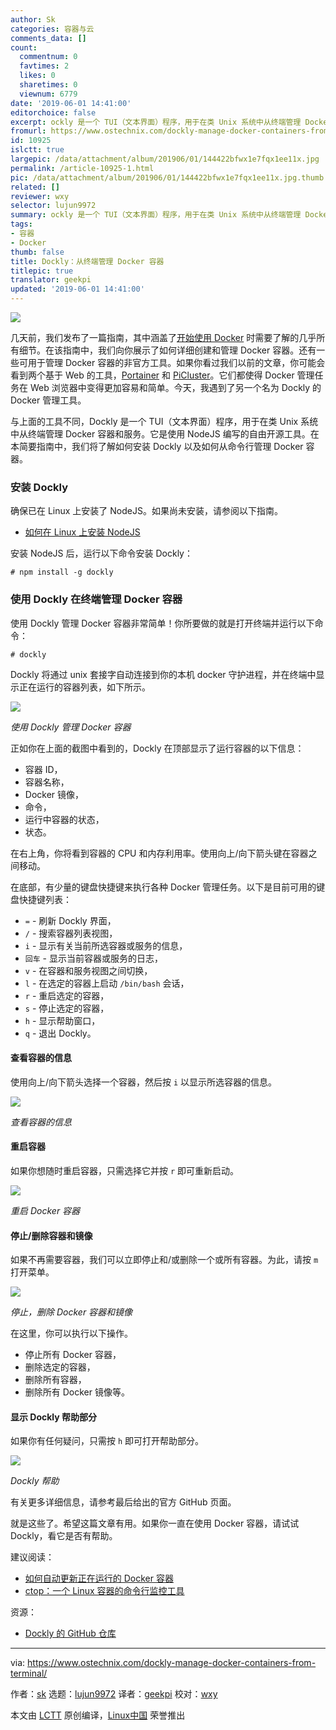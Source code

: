 ```yaml
---
author: Sk
categories: 容器与云
comments_data: []
count:
  commentnum: 0
  favtimes: 2
  likes: 0
  sharetimes: 0
  viewnum: 6779
date: '2019-06-01 14:41:00'
editorchoice: false
excerpt: ockly 是一个 TUI（文本界面）程序，用于在类 Unix 系统中从终端管理 Docker 容器和服务。
fromurl: https://www.ostechnix.com/dockly-manage-docker-containers-from-terminal/
id: 10925
islctt: true
largepic: /data/attachment/album/201906/01/144422bfwx1e7fqx1ee11x.jpg
permalink: /article-10925-1.html
pic: /data/attachment/album/201906/01/144422bfwx1e7fqx1ee11x.jpg.thumb.jpg
related: []
reviewer: wxy
selector: lujun9972
summary: ockly 是一个 TUI（文本界面）程序，用于在类 Unix 系统中从终端管理 Docker 容器和服务。
tags:
- 容器
- Docker
thumb: false
title: Dockly：从终端管理 Docker 容器
titlepic: true
translator: geekpi
updated: '2019-06-01 14:41:00'
---
```


![](/data/attachment/album/201906/01/144422bfwx1e7fqx1ee11x.jpg)


几天前，我们发布了一篇指南，其中涵盖了[开始使用 Docker](https://www.ostechnix.com/getting-started-with-docker/) 时需要了解的几乎所有细节。在该指南中，我们向你展示了如何详细创建和管理 Docker 容器。还有一些可用于管理 Docker 容器的非官方工具。如果你看过我们以前的文章，你可能会看到两个基于 Web 的工具，[Portainer](https://www.ostechnix.com/portainer-an-easiest-way-to-manage-docker/) 和 [PiCluster](https://www.ostechnix.com/picluster-simple-web-based-docker-management-application/)。它们都使得 Docker 管理任务在 Web 浏览器中变得更加容易和简单。今天，我遇到了另一个名为 Dockly 的 Docker 管理工具。


与上面的工具不同，Dockly 是一个 TUI（文本界面）程序，用于在类 Unix 系统中从终端管理 Docker 容器和服务。它是使用 NodeJS 编写的自由开源工具。在本简要指南中，我们将了解如何安装 Dockly 以及如何从命令行管理 Docker 容器。


### 安装 Dockly


确保已在 Linux 上安装了 NodeJS。如果尚未安装，请参阅以下指南。


* [如何在 Linux 上安装 NodeJS](https://www.ostechnix.com/install-node-js-linux/)


安装 NodeJS 后，运行以下命令安装 Dockly：



```
# npm install -g dockly
```

### 使用 Dockly 在终端管理 Docker 容器


使用 Dockly 管理 Docker 容器非常简单！你所要做的就是打开终端并运行以下命令：



```
# dockly
```

Dockly 将通过 unix 套接字自动连接到你的本机 docker 守护进程，并在终端中显示正在运行的容器列表，如下所示。


![](/data/attachment/album/201906/01/144131aogjb505zlor5xlw.png)


*使用 Dockly 管理 Docker 容器*


正如你在上面的截图中看到的，Dockly 在顶部显示了运行容器的以下信息：


* 容器 ID，
* 容器名称，
* Docker 镜像，
* 命令，
* 运行中容器的状态，
* 状态。


在右上角，你将看到容器的 CPU 和内存利用率。使用向上/向下箭头键在容器之间移动。


在底部，有少量的键盘快捷键来执行各种 Docker 管理任务。以下是目前可用的键盘快捷键列表：


* `=` - 刷新 Dockly 界面，
* `/` - 搜索容器列表视图，
* `i` - 显示有关当前所选容器或服务的信息，
* `回车` - 显示当前容器或服务的日志，
* `v` - 在容器和服务视图之间切换，
* `l` - 在选定的容器上启动 `/bin/bash` 会话，
* `r` - 重启选定的容器，
* `s` - 停止选定的容器，
* `h` - 显示帮助窗口，
* `q` - 退出 Dockly。


#### 查看容器的信息


使用向上/向下箭头选择一个容器，然后按 `i` 以显示所选容器的信息。


![](/data/attachment/album/201906/01/144133t3al7atstqnrqad7.png)


*查看容器的信息*


#### 重启容器


如果你想随时重启容器，只需选择它并按 `r` 即可重新启动。


![](/data/attachment/album/201906/01/144135ipsrnhrtd6zstw45.png)


*重启 Docker 容器*


#### 停止/删除容器和镜像


如果不再需要容器，我们可以立即停止和/或删除一个或所有容器。为此，请按 `m` 打开菜单。


![](/data/attachment/album/201906/01/144137nrv87trcr3tqo972.png)


*停止，删除 Docker 容器和镜像*


在这里，你可以执行以下操作。


* 停止所有 Docker 容器，
* 删除选定的容器，
* 删除所有容器，
* 删除所有 Docker 镜像等。


#### 显示 Dockly 帮助部分


如果你有任何疑问，只需按 `h` 即可打开帮助部分。


![](/data/attachment/album/201906/01/144138n4xev11yuikmem0v.png)


*Dockly 帮助*


有关更多详细信息，请参考最后给出的官方 GitHub 页面。


就是这些了。希望这篇文章有用。如果你一直在使用 Docker 容器，请试试 Dockly，看它是否有帮助。


建议阅读：


* [如何自动更新正在运行的 Docker 容器](https://www.ostechnix.com/automatically-update-running-docker-containers/)
* [ctop：一个 Linux 容器的命令行监控工具](https://www.ostechnix.com/ctop-commandline-monitoring-tool-linux-containers/)


资源：


* [Dockly 的 GitHub 仓库](https://github.com/lirantal/dockly)




---


via: <https://www.ostechnix.com/dockly-manage-docker-containers-from-terminal/>


作者：[sk](https://www.ostechnix.com/author/sk/) 选题：[lujun9972](https://github.com/lujun9972) 译者：[geekpi](https://github.com/geekpi) 校对：[wxy](https://github.com/wxy)


本文由 [LCTT](https://github.com/LCTT/TranslateProject) 原创编译，[Linux中国](https://linux.cn/) 荣誉推出